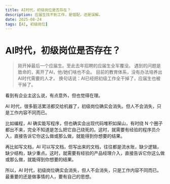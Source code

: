 ```yaml
---
title: AI时代，初级岗位是否存在？
description: 应届生找不到工作，是错配，还是误解。
date: 2025-08-24
tags: [AI, 初级岗位]
---
```


<BlogPost>

# AI时代，初级岗位是否存在？

> 刚开掉最后一个应届生。至此去年招聘的应届生全军覆没。
> 遇到的问题是致命的，离开了AI，他/她们啥也不会。
> 目前的教育体系，没有办法培养出AI时代需要的人才。
> 换句话说：AI已经把初级工作全干掉了，应届生也被干掉了。

看到有企业主这么说，有点意外，但也觉得在理。

AI 时代，很多脏活累活都交给机器了，初级岗位确实会消失。但人不会消失，只是工作内容不同而已。

比如编程，AI 确实能写程序，但也确实会出现代码堆积如屎山，有时绕 N 个圈子都出不来，完全不知道是怎么把它自己绕死的。这时，就需要有经验的程序员介入，直接告诉它你这么做或那么做，就能得到你想要的结果。

再比如写文档，AI 可以写文档，但写出来的文档，往往都是流水账，缺少逻辑，缺少结构，缺少重点。这时，就需要有经验的产品经理介入，直接告诉它你这么做或那么做，就能得到你想要的结果。

所以，AI 时代，初级岗位确实会消失，但人不会消失，只是工作内容不同而已。最重要的还是做事情的人，要有自己的思想。


</BlogPost>